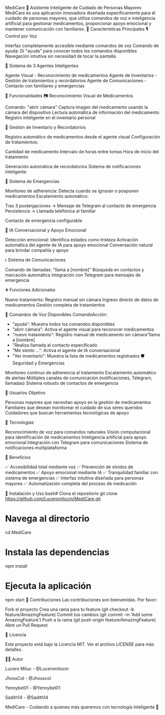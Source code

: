 MediCare 🏥
Asistente Inteligente de Cuidado de Personas Mayores
MediCare es una aplicación innovadora diseñada específicamente para el cuidado de personas mayores, que utiliza comandos de voz e inteligencia artificial para gestionar medicamentos, proporcionar apoyo emocional y mantener comunicación con familiares.
🌟 Características Principales
🎙️ Control por Voz

Interfaz completamente accesible mediante comandos de voz
Comando de ayuda: Di "ayuda" para conocer todos los comandos disponibles
Navegación intuitiva sin necesidad de tocar la pantalla

🤖 Sistema de 3 Agentes Inteligentes

Agente Visual - Reconocimiento de medicamentos
Agente de Inventarios - Gestión de tratamientos y recordatorios
Agente de Comunicaciones - Contacto con familiares y emergencias

🔧 Funcionalidades
📷 Reconocimiento Visual de Medicamentos

Comando: "abrir cámara"
Captura imagen del medicamento usando la cámara del dispositivo
Lectura automática de información del medicamento
Registro inteligente en el inventario personal

💊 Gestión de Inventario y Recordatorios

Registro automático de medicamentos desde el agente visual
Configuración de tratamientos:

Cantidad de medicamento
Intervalo de horas entre tomas
Hora de inicio del tratamiento


Generación automática de recordatorios
Sistema de notificaciones inteligente

🚨 Sistema de Emergencias

Monitoreo de adherencia: Detecta cuando se ignoran o posponen medicamentos
Escalamiento automático:

Tras 3 postergaciones → Mensaje de Telegram al contacto de emergencia
Persistencia → Llamada telefónica al familiar


Contacto de emergencia configurable

🤖 IA Conversacional y Apoyo Emocional

Detección emocional: Identifica estados como tristeza
Activación automática del agente de IA para apoyo emocional
Conversación natural para brindar compañía y apoyo

📞 Sistema de Comunicaciones

Comando de llamadas: "llama a [nombre]"
Búsqueda en contactos y marcación automática
Integración con Telegram para mensajes de emergencia

➕ Funciones Adicionales

Nuevo tratamiento: Registro manual sin cámara
Ingreso directo de datos de medicamentos
Gestión completa de tratamientos

🎯 Comandos de Voz Disponibles
ComandoAcción:
- "ayuda": Muestra todos los comandos disponibles
- "abrir cámara": Activa el agente visual para reconocer medicamentos
- "nuevo tratamiento": Registro manual de medicamento sin cámara"llama a [nombre]
- "Realiza llamada al contacto especificado
- "Me siento ...": Activa el agente de IA conversacional
- "Ver inventario": Muestra la lista de medicamentos registrados
🛡️ Seguridad y Emergencias

Monitoreo continuo de adherencia al tratamiento
Escalamiento automático de alertas
Múltiples canales de comunicación (notificaciones, Telegram, llamadas)
Sistema robusto de contactos de emergencia

👥 Usuarios Objetivo

Personas mayores que necesitan apoyo en la gestión de medicamentos
Familiares que desean monitorear el cuidado de sus seres queridos
Cuidadores que buscan herramientas tecnológicas de apoyo

🔮 Tecnologías

Reconocimiento de voz para comandos naturales
Visión computacional para identificación de medicamentos
Inteligencia artificial para apoyo emocional
Integración con Telegram para comunicaciones
Sistema de notificaciones multiplataforma

🚀 Beneficios

✅ Accesibilidad total mediante voz
✅ Prevención de olvidos de medicamentos
✅ Apoyo emocional mediante IA
✅ Tranquilidad familiar con sistema de emergencias
✅ Interfaz intuitiva diseñada para personas mayores
✅ Automatización completa del proceso de medicación

📱 Instalación y Uso
bash# Clona el repositorio
git clone https://github.com/Luceromilucm/MediCare.git

# Navega al directorio
cd MediCare

# Instala las dependencias
npm install

# Ejecuta la aplicación
npm start
🤝 Contribuciones
Las contribuciones son bienvenidas. Por favor:

Fork el proyecto
Crea una rama para tu feature (git checkout -b feature/AmazingFeature)
Commit tus cambios (git commit -m 'Add some AmazingFeature')
Push a la rama (git push origin feature/AmazingFeature)
Abre un Pull Request

📄 Licencia

Este proyecto está bajo la Licencia MIT. Ver el archivo LICENSE para más detalles.

👨‍💻 Autor

Lucero Miluc - @Luceromilucm

JhossCol - @Jhosscol 

Yennybel01 - @Yennybel01

Sadith14 - @Sadith14


MediCare - Cuidando a quienes más queremos con tecnología inteligente 💙
